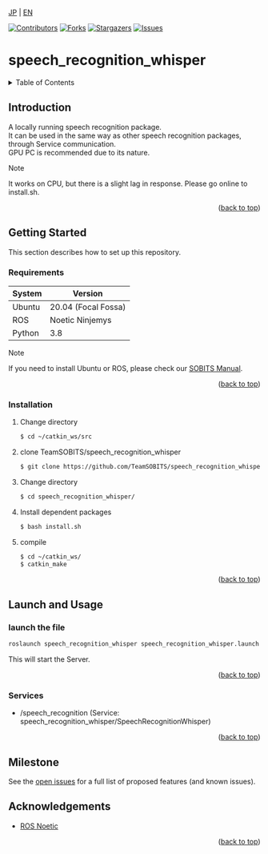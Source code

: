<a name="readme-top"></a>

[JP](README.md) | [EN](README_en.md)

[![Contributors][contributors-shield]][contributors-url]
[![Forks][forks-shield]][forks-url]
[![Stargazers][stars-shield]][stars-url]
[![Issues][issues-shield]][issues-url]
<!-- [![MIT License][license-shield]][license-url] -->

# speech_recognition_whisper

<!-- 目次 -->
<details>
  <summary>Table of Contents</summary>
  <ol>
    <li>
      <a href="#Introduction">Introduction</a>
    </li>
    <li>
      <a href="#Getting Started">Getting Started</a>
      <ul>
        <li><a href="#Requirements">Requirements</a></li>
        <li><a href="#Installation">Installation</a></li>
      </ul>
    </li>
    <li><a href="#Launch and Usage">Launch and Usage</a></li>
    <li><a href="#Milestone">Milestone</a></li>
    <li><a href="#Acknowledgements">Acknowledgements</a></li>
  </ol>
</details>


<!-- レポジトリの概要 -->
## Introduction

<!-- [![Product Name Screen Shot][product-screenshot]](https://example.com) -->

A locally running speech recognition package.\
It can be used in the same way as other speech recognition packages, through Service communication.\
GPU PC is recommended due to its nature.

> [!NOTE]
> It works on CPU, but there is a slight lag in response.
> Please go online to install.sh.


<p align="right">(<a href="#readme-top">back to top</a>)</p>


<!-- セットアップ -->
## Getting Started

This section describes how to set up this repository.

### Requirements



| System  | Version |
| ------------- | ------------- |
| Ubuntu | 20.04 (Focal Fossa) |
| ROS | Noetic Ninjemys |
| Python | 3.8 |

> [!NOTE]
> If you need to install Ubuntu or ROS, please check our [SOBITS Manual](https://github.com/TeamSOBITS/sobits_manual#%E9%96%8B%E7%99%BA%E7%92%B0%E5%A2%83%E3%81%AB%E3%81%A4%E3%81%84%E3%81%A6).

<p align="right">(<a href="#readme-top">back to top</a>)</p>

### Installation

1. Change directory
   ```sh
   $ cd ~/catkin_ws/src
   ```
2. clone TeamSOBITS/speech_recognition_whisper
   ```sh
   $ git clone https://github.com/TeamSOBITS/speech_recognition_whisper.git
   ```
3. Change directory
   ```sh
   $ cd speech_recognition_whisper/
   ```
4. Install dependent packages
   ```sh
   $ bash install.sh
   ```
5. compile
   ```sh
   $ cd ~/catkin_ws/
   $ catkin_make
   ```

<p align="right">(<a href="#readme-top">back to top</a>)</p>


<!-- 実行・操作方法 -->
## Launch and Usage

### launch the file
```sh
roslaunch speech_recognition_whisper speech_recognition_whisper.launch
```
This will start the Server.

<p align="right">(<a href="#readme-top">back to top</a>)</p>

### Services
 * /speech_recognition (Service: speech_recognition_whisper/SpeechRecognitionWhisper)

<p align="right">(<a href="#readme-top">back to top</a>)</p>


<!-- マイルストーン -->
## Milestone

See the [open issues][issues-url] for a full list of proposed features (and known issues).


<!-- 参考文献 -->
## Acknowledgements

* [ROS Noetic](http://wiki.ros.org/noetic)

<!-- MARKDOWN LINKS & IMAGES -->
<!-- https://www.markdownguide.org/basic-syntax/#reference-style-links -->
[contributors-shield]: https://img.shields.io/github/contributors/TeamSOBITS/speech_recognition_whisper.svg?style=for-the-badge
[contributors-url]: https://github.com/TeamSOBITS/speech_recognition_whisper/graphs/contributors
[forks-shield]: https://img.shields.io/github/forks/TeamSOBITS/speech_recognition_whisper.svg?style=for-the-badge
[forks-url]: https://github.com/TeamSOBITS/speech_recognition_whisper/network/members
[stars-shield]: https://img.shields.io/github/stars/TeamSOBITS/speech_recognition_whisper.svg?style=for-the-badge
[stars-url]: https://github.com/TeamSOBITS/speech_recognition_whisper/stargazers
[issues-shield]: https://img.shields.io/github/issues/TeamSOBITS/speech_recognition_whisper.svg?style=for-the-badge
[issues-url]: https://github.com/TeamSOBITS/speech_recognition_whisper/issues
[license-shield]: https://img.shields.io/github/license/TeamSOBITS/speech_recognition_whisper.svg?style=for-the-badge
[license-url]: LICENSE

<p align="right">(<a href="#readme-top">back to top</a>)</p>


<!-- MARKDOWN LINKS & IMAGES -->
<!-- https://www.markdownguide.org/basic-syntax/#reference-style-links -->
<!-- []:  -->
